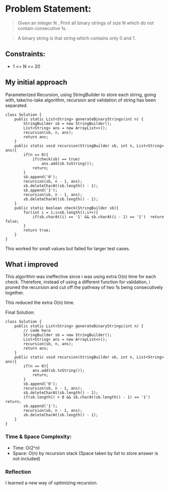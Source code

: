 # **Problem Statement:**
>Given an integer N , Print all binary strings of size N which do not contain consecutive 1s.

>A binary string is that string which contains only 0 and 1.

## Constraints:
- 1 <= N <= 20

## My initial approach
Parameterized Recursion, using StringBuilder to store each string, going with, take/no-take algorithm, recursion and validation of string has been separated.

```
class Solution {
    public static List<String> generateBinaryStrings(int n) {
        StringBuilder sb = new StringBuilder();
        List<String> ans = new ArrayList<>();
        recursion(sb, n, ans);
        return ans;
    }
    public static void recursion(StringBuilder sb, int n, List<String> ans){
        if(n == 0){
            if(check(sb) == true)
                ans.add(sb.toString());
            return;
        }
        sb.append('0');
        recursion(sb, n - 1, ans);
        sb.deleteCharAt(sb.length() - 1);
        sb.append('1');
        recursion(sb, n - 1, ans);
        sb.deleteCharAt(sb.length() - 1);
    }
    public static boolean check(StringBuilder sb){
        for(int i = 1;i<sb.length();i++){
            if(sb.charAt(i) == '1' && sb.charAt(i - 1) == '1')  return false;
        }
        return true;
    }
}
```
This worked for small values but failed for larger test cases. 

## What i improved
This algorithm was ineffective since i was using extra O(n) time for each check.
Therefore, instead of using a different function for validation, i pruned the recursion and cut off the pathway of two 1s being consecutively together.

This reduced the extra O(n) time.

Final Solution:
```
class Solution {
    public static List<String> generateBinaryStrings(int n) {
        // code here
        StringBuilder sb = new StringBuilder();
        List<String> ans = new ArrayList<>();
        recursion(sb, n, ans);
        return ans;
    }
    public static void recursion(StringBuilder sb, int n, List<String> ans){
        if(n == 0){
            ans.add(sb.toString());
            return;
        }
        sb.append('0');
        recursion(sb, n - 1, ans);
        sb.deleteCharAt(sb.length() - 1);
        if(sb.length() > 0 && sb.charAt(sb.length() - 1) == '1')    return;
        sb.append('1');
        recursion(sb, n - 1, ans);
        sb.deleteCharAt(sb.length() - 1);
    }
}
```
### Time & Space Complexity:
- Time: O(2^n)
- Space: O(n) by recursion stack (Space taken by list to store answer is not included)

### Reflection
I learned a new way of optimizing recursion.



